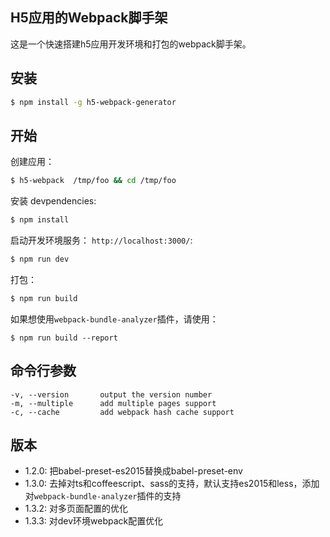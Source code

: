 

## H5应用的Webpack脚手架
这是一个快速搭建h5应用开发环境和打包的webpack脚手架。

## 安装

```sh
$ npm install -g h5-webpack-generator
```

## 开始


创建应用：

```bash
$ h5-webpack  /tmp/foo && cd /tmp/foo
```

安装 devpendencies:

```bash
$ npm install
```

启动开发环境服务： `http://localhost:3000/`:

```bash
$ npm run dev
```

打包：
```bash
$ npm run build
```

如果想使用`webpack-bundle-analyzer`插件，请使用：
```
$ npm run build --report
```

## 命令行参数


    -v, --version       output the version number
    -m, --multiple      add multiple pages support
    -c, --cache         add webpack hash cache support

## 版本
* 1.2.0: 把babel-preset-es2015替换成babel-preset-env
* 1.3.0: 去掉对ts和coffeescript、sass的支持，默认支持es2015和less，添加对`webpack-bundle-analyzer`插件的支持
* 1.3.2: 对多页面配置的优化
* 1.3.3: 对dev环境webpack配置优化